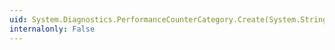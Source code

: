 ```yaml
---
uid: System.Diagnostics.PerformanceCounterCategory.Create(System.String,System.String,System.String,System.String)
internalonly: False
---
```

